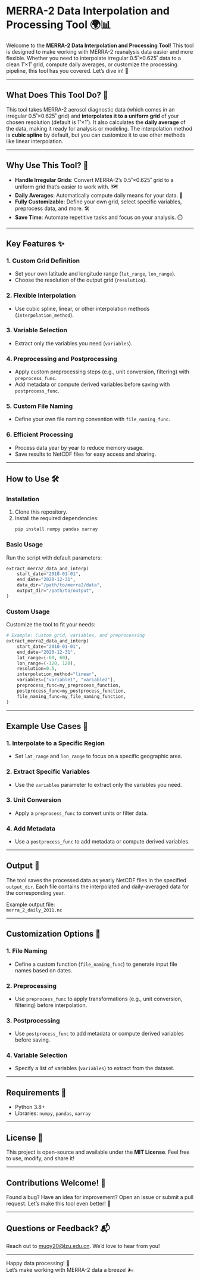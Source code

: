 # MERRA-2 Data Interpolation and Processing Tool 🌍📊

Welcome to the **MERRA-2 Data Interpolation and Processing Tool**! This tool is designed to make working with MERRA-2 reanalysis data easier and more flexible. Whether you need to interpolate irregular 0.5˚×0.625˚ data to a clean 1˚×1˚ grid, compute daily averages, or customize the processing pipeline, this tool has you covered. Let’s dive in! 🚀

---

## What Does This Tool Do? 🤔

This tool takes MERRA-2 aerosol diagnostic data (which comes in an irregular 0.5˚×0.625˚ grid) and **interpolates it to a uniform grid** of your chosen resolution (default is 1˚×1˚). It also calculates the **daily average** of the data, making it ready for analysis or modeling. The interpolation method is **cubic spline** by default, but you can customize it to use other methods like linear interpolation.

---

## Why Use This Tool? 🚀

- **Handle Irregular Grids**: Convert MERRA-2’s 0.5˚×0.625˚ grid to a uniform grid that’s easier to work with. 🗺️
- **Daily Averages**: Automatically compute daily means for your data. 📅
- **Fully Customizable**: Define your own grid, select specific variables, preprocess data, and more. 🛠️
- **Save Time**: Automate repetitive tasks and focus on your analysis. ⏱️

---

## Key Features ✨

### 1. **Custom Grid Definition**
   - Set your own latitude and longitude range (`lat_range`, `lon_range`).
   - Choose the resolution of the output grid (`resolution`).

### 2. **Flexible Interpolation**
   - Use cubic spline, linear, or other interpolation methods (`interpolation_method`).

### 3. **Variable Selection**
   - Extract only the variables you need (`variables`).

### 4. **Preprocessing and Postprocessing**
   - Apply custom preprocessing steps (e.g., unit conversion, filtering) with `preprocess_func`.
   - Add metadata or compute derived variables before saving with `postprocess_func`.

### 5. **Custom File Naming**
   - Define your own file naming convention with `file_naming_func`.

### 6. **Efficient Processing**
   - Process data year by year to reduce memory usage.
   - Save results to NetCDF files for easy access and sharing.

---

## How to Use 🛠️

### Installation
1. Clone this repository.
2. Install the required dependencies:
   ```bash
   pip install numpy pandas xarray
   ```

### Basic Usage
Run the script with default parameters:
```python
extract_merra2_data_and_interp(
    start_date="2010-01-01",
    end_date="2020-12-31",
    data_dir="/path/to/merra2/data",
    output_dir="/path/to/output",
)
```

### Custom Usage
Customize the tool to fit your needs:
```python
# Example: Custom grid, variables, and preprocessing
extract_merra2_data_and_interp(
    start_date="2010-01-01",
    end_date="2020-12-31",
    lat_range=(-60, 60),
    lon_range=(-120, 120),
    resolution=0.5,
    interpolation_method="linear",
    variables=["variable1", "variable2"],
    preprocess_func=my_preprocess_function,
    postprocess_func=my_postprocess_function,
    file_naming_func=my_file_naming_function,
)
```

---

## Example Use Cases 🌟

### 1. **Interpolate to a Specific Region**
   - Set `lat_range` and `lon_range` to focus on a specific geographic area.

### 2. **Extract Specific Variables**
   - Use the `variables` parameter to extract only the variables you need.

### 3. **Unit Conversion**
   - Apply a `preprocess_func` to convert units or filter data.

### 4. **Add Metadata**
   - Use a `postprocess_func` to add metadata or compute derived variables.

---

## Output 📂
The tool saves the processed data as yearly NetCDF files in the specified `output_dir`. Each file contains the interpolated and daily-averaged data for the corresponding year.

Example output file:  
`merra_2_daily_2011.nc`

---

## Customization Options 🎨

### 1. **File Naming**
   - Define a custom function (`file_naming_func`) to generate input file names based on dates.

### 2. **Preprocessing**
   - Use `preprocess_func` to apply transformations (e.g., unit conversion, filtering) before interpolation.

### 3. **Postprocessing**
   - Use `postprocess_func` to add metadata or compute derived variables before saving.

### 4. **Variable Selection**
   - Specify a list of variables (`variables`) to extract from the dataset.

---

## Requirements 🧰
- Python 3.8+
- Libraries: `numpy`, `pandas`, `xarray`

---

## License 📜
This project is open-source and available under the **MIT License**. Feel free to use, modify, and share it!

---

## Contributions Welcome! 🤝
Found a bug? Have an idea for improvement? Open an issue or submit a pull request. Let’s make this tool even better! 💪

---

## Questions or Feedback? 📬
Reach out to [muqy20@lzu.edu.cn](mailto:muqy20@lzu.edu.cn). We’d love to hear from you!

---

Happy data processing! 🎉  
Let’s make working with MERRA-2 data a breeze! 🌬️
